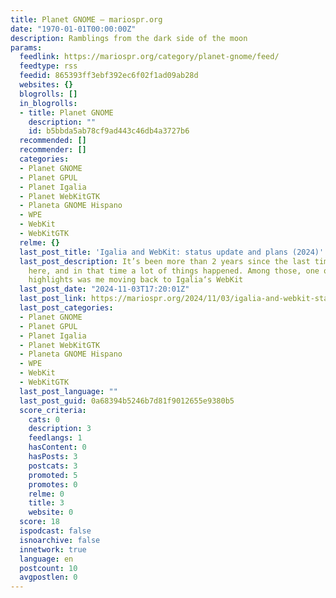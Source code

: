 ```yaml
---
title: Planet GNOME – mariospr.org
date: "1970-01-01T00:00:00Z"
description: Ramblings from the dark side of the moon
params:
  feedlink: https://mariospr.org/category/planet-gnome/feed/
  feedtype: rss
  feedid: 865393ff3ebf392ec6f02f1ad09ab28d
  websites: {}
  blogrolls: []
  in_blogrolls:
  - title: Planet GNOME
    description: ""
    id: b5bbda5ab78cf9ad443c46db4a3727b6
  recommended: []
  recommender: []
  categories:
  - Planet GNOME
  - Planet GPUL
  - Planet Igalia
  - Planet WebKitGTK
  - Planeta GNOME Hispano
  - WPE
  - WebKit
  - WebKitGTK
  relme: {}
  last_post_title: 'Igalia and WebKit: status update and plans (2024)'
  last_post_description: It’s been more than 2 years since the last time I wrote something
    here, and in that time a lot of things happened. Among those, one of the main
    highlights was me moving back to Igalia‘s WebKit
  last_post_date: "2024-11-03T17:20:01Z"
  last_post_link: https://mariospr.org/2024/11/03/igalia-and-webkit-status-update-and-plans-2024/
  last_post_categories:
  - Planet GNOME
  - Planet GPUL
  - Planet Igalia
  - Planet WebKitGTK
  - Planeta GNOME Hispano
  - WPE
  - WebKit
  - WebKitGTK
  last_post_language: ""
  last_post_guid: 0a68394b5246b7d81f9012655e9380b5
  score_criteria:
    cats: 0
    description: 3
    feedlangs: 1
    hasContent: 0
    hasPosts: 3
    postcats: 3
    promoted: 5
    promotes: 0
    relme: 0
    title: 3
    website: 0
  score: 18
  ispodcast: false
  isnoarchive: false
  innetwork: true
  language: en
  postcount: 10
  avgpostlen: 0
---
```

